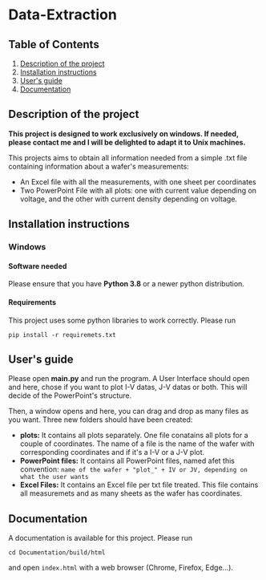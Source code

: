 # Data-Extraction
## Table of Contents
1. [Description of the project](#project-description)
2. [Installation instructions](#instructions)
3. [User's guide](#user-guide)
4. [Documentation](#Documentation)


## Description of the project
**This project is designed to work exclusively on windows. If needed, please contact me and I will be delighted to adapt it to Unix machines.**

This projects aims to obtain all information needed from a simple .txt file containing information about a wafer's measurements: 
* An Excel file with all the measurements, with one sheet per coordinates
* Two PowerPoint File with all plots: one with current value depending on voltage, and the other with current density depending on voltage.

## Installation instructions 
### Windows
#### Software needed
Please ensure that you have **Python 3.8** or a newer python distribution.  
#### Requirements 
This project uses some python libraries to work correctly. Please run

```pip install -r requiremets.txt```


## User's guide 
Please open **main.py** and run the program. A User Interface should open and here, chose if you want to plot I-V datas, J-V datas or both. This will decide of the PowerPoint's structure. 

Then, a window opens and here, you can drag and drop as many files as you want. Three new folders should have been created:
* **plots:** It contains all plots separately. One file conatains all plots for a couple of coordinates. The name of a file is the name of the wafer with corresponding coordinates and if it's a I-V or a J-V plot.
*  **PowerPoint files:** It contains all PowerPoint files, named afet this convention: 
``name of the wafer + "plot_" + IV or JV, depending on what the user wants``
* **Excel Files:** It contains an Excel file per txt file treated. This file contains all measuremets and as many sheets as the wafer has coordinates.

## Documentation
A documentation is available for this project. Please run

``cd Documentation/build/html``

and open ``index.html`` with a web browser (Chrome, Firefox, Edge...).





























